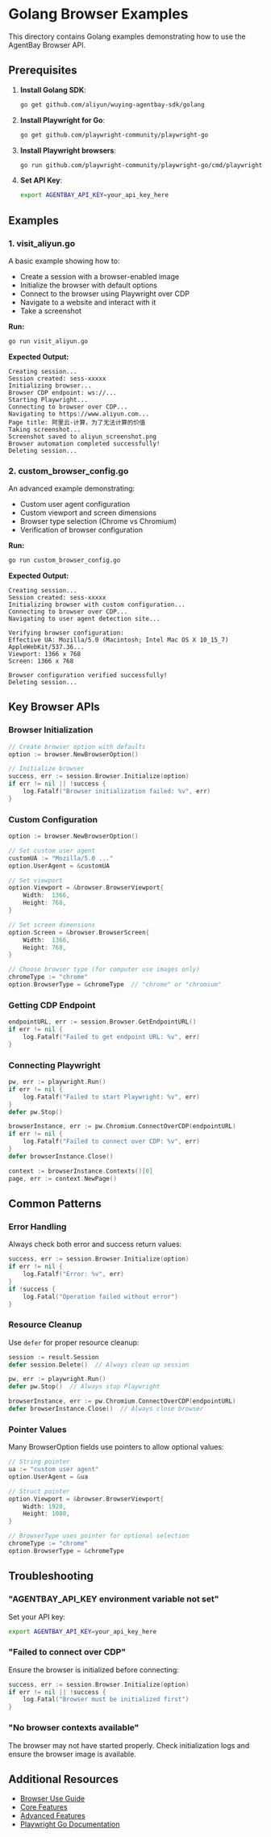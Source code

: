 # Golang Browser Examples

This directory contains Golang examples demonstrating how to use the AgentBay Browser API.

## Prerequisites

1. **Install Golang SDK**:
   ```bash
   go get github.com/aliyun/wuying-agentbay-sdk/golang
   ```

2. **Install Playwright for Go**:
   ```bash
   go get github.com/playwright-community/playwright-go
   ```

3. **Install Playwright browsers**:
   ```bash
   go run github.com/playwright-community/playwright-go/cmd/playwright@latest install chromium
   ```

4. **Set API Key**:
   ```bash
   export AGENTBAY_API_KEY=your_api_key_here
   ```

## Examples

### 1. visit_aliyun.go

A basic example showing how to:
- Create a session with a browser-enabled image
- Initialize the browser with default options
- Connect to the browser using Playwright over CDP
- Navigate to a website and interact with it
- Take a screenshot

**Run:**
```bash
go run visit_aliyun.go
```

**Expected Output:**
```
Creating session...
Session created: sess-xxxxx
Initializing browser...
Browser CDP endpoint: ws://...
Starting Playwright...
Connecting to browser over CDP...
Navigating to https://www.aliyun.com...
Page title: 阿里云-计算，为了无法计算的价值
Taking screenshot...
Screenshot saved to aliyun_screenshot.png
Browser automation completed successfully!
Deleting session...
```

### 2. custom_browser_config.go

An advanced example demonstrating:
- Custom user agent configuration
- Custom viewport and screen dimensions
- Browser type selection (Chrome vs Chromium)
- Verification of browser configuration

**Run:**
```bash
go run custom_browser_config.go
```

**Expected Output:**
```
Creating session...
Session created: sess-xxxxx
Initializing browser with custom configuration...
Connecting to browser over CDP...
Navigating to user agent detection site...

Verifying browser configuration:
Effective UA: Mozilla/5.0 (Macintosh; Intel Mac OS X 10_15_7) AppleWebKit/537.36...
Viewport: 1366 x 768
Screen: 1366 x 768

Browser configuration verified successfully!
Deleting session...
```

## Key Browser APIs

### Browser Initialization

```go
// Create browser option with defaults
option := browser.NewBrowserOption()

// Initialize browser
success, err := session.Browser.Initialize(option)
if err != nil || !success {
    log.Fatalf("Browser initialization failed: %v", err)
}
```

### Custom Configuration

```go
option := browser.NewBrowserOption()

// Set custom user agent
customUA := "Mozilla/5.0 ..."
option.UserAgent = &customUA

// Set viewport
option.Viewport = &browser.BrowserViewport{
    Width:  1366,
    Height: 768,
}

// Set screen dimensions
option.Screen = &browser.BrowserScreen{
    Width:  1366,
    Height: 768,
}

// Choose browser type (for computer use images only)
chromeType := "chrome"
option.BrowserType = &chromeType  // "chrome" or "chromium"
```

### Getting CDP Endpoint

```go
endpointURL, err := session.Browser.GetEndpointURL()
if err != nil {
    log.Fatalf("Failed to get endpoint URL: %v", err)
}
```

### Connecting Playwright

```go
pw, err := playwright.Run()
if err != nil {
    log.Fatalf("Failed to start Playwright: %v", err)
}
defer pw.Stop()

browserInstance, err := pw.Chromium.ConnectOverCDP(endpointURL)
if err != nil {
    log.Fatalf("Failed to connect over CDP: %v", err)
}
defer browserInstance.Close()

context := browserInstance.Contexts()[0]
page, err := context.NewPage()
```

## Common Patterns

### Error Handling

Always check both error and success return values:

```go
success, err := session.Browser.Initialize(option)
if err != nil {
    log.Fatalf("Error: %v", err)
}
if !success {
    log.Fatal("Operation failed without error")
}
```

### Resource Cleanup

Use `defer` for proper resource cleanup:

```go
session := result.Session
defer session.Delete()  // Always clean up session

pw, err := playwright.Run()
defer pw.Stop()  // Always stop Playwright

browserInstance, err := pw.Chromium.ConnectOverCDP(endpointURL)
defer browserInstance.Close()  // Always close browser
```

### Pointer Values

Many BrowserOption fields use pointers to allow optional values:

```go
// String pointer
ua := "custom user agent"
option.UserAgent = &ua

// Struct pointer
option.Viewport = &browser.BrowserViewport{
    Width: 1920,
    Height: 1080,
}

// BrowserType uses pointer for optional selection
chromeType := "chrome"
option.BrowserType = &chromeType
```

## Troubleshooting

### "AGENTBAY_API_KEY environment variable not set"

Set your API key:
```bash
export AGENTBAY_API_KEY=your_api_key_here
```

### "Failed to connect over CDP"

Ensure the browser is initialized before connecting:
```go
success, err := session.Browser.Initialize(option)
if err != nil || !success {
    log.Fatal("Browser must be initialized first")
}
```

### "No browser contexts available"

The browser may not have started properly. Check initialization logs and ensure the browser image is available.

## Additional Resources

- [Browser Use Guide](../../../../../docs/guides/browser-use/README.md)
- [Core Features](../../../../../docs/guides/browser-use/core-features.md)
- [Advanced Features](../../../../../docs/guides/browser-use/advance-features.md)
- [Playwright Go Documentation](https://playwright.dev/docs/intro)

